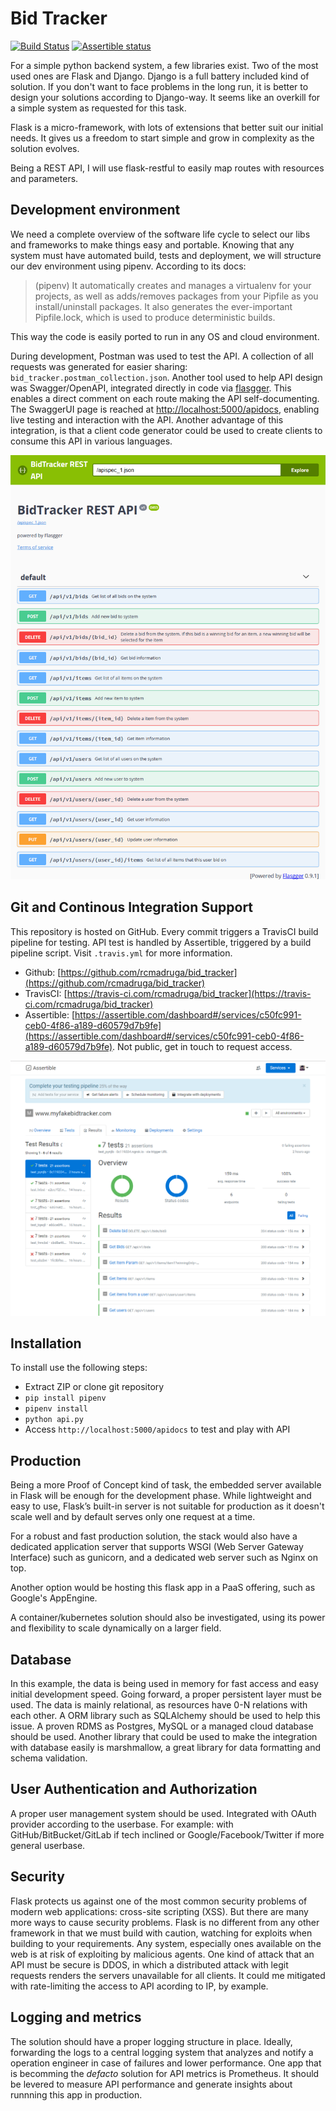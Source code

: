 
# Bid Tracker

[![Build Status](https://travis-ci.com/rcmadruga/bid_tracker.svg?branch=master)](https://travis-ci.com/rcmadruga/bid_tracker)
[![Assertible status](https://assertible.com/apis/c50fc991-ceb0-4f86-a189-d60579d7b9fe/status)](https://assertible.com/dashboard#/services/c50fc991-ceb0-4f86-a189-d60579d7b9fe/results)

For a simple python backend system, a few libraries exist. Two of the most used ones are Flask and Django.
Django is a full battery included kind of solution. If you don't want to face problems in the long run, it is better to design your solutions
according to Django-way. It seems like an overkill for a simple system as requested for this task.

Flask is a micro-framework, with lots of extensions that better suit our initial needs. It gives us a freedom to start simple and grow in complexity as the solution evolves.

Being a REST API, I will use flask-restful to easily map routes with resources and parameters.

## Development environment

We need a complete overview of the software life cycle to select our libs and frameworks to make things easy and portable. Knowing that any system must have automated build, tests and deployment, we will structure our dev environment using pipenv. According to its docs:

> (pipenv) It automatically creates and manages a virtualenv for your projects, as well as adds/removes packages from your Pipfile as you install/uninstall packages. It also generates the ever-important Pipfile.lock, which is used to produce deterministic builds.

This way the code is easily ported to run in any OS and cloud environment.

During development, Postman was used to test the API. A collection of all requests was generated for easier sharing: `bid_tracker.postman_collection.json`. Another tool used to help API design was Swagger/OpenAPI, integrated directly in code via [flasgger](http://flasgger.pythonanywhere.com). This enables a direct comment on each route making the API self-documenting. The SwaggerUI page is reached at [http://localhost:5000/apidocs](http://localhost:5000/apidocs), enabling live testing and interaction with the API. Another advantage of this integration, is that a client code generator could be used to create clients to consume this API in various languages.

![SwaggerUI](/docs/swagger.png?raw=true "SwaggerUI")

## Git and Continous Integration Support

This repository is hosted on GitHub. Every commit triggers a TravisCI build pipeline for testing. API test is handled by Assertible, triggered by a build pipeline script. Visit `.travis.yml` for more information.

- Github: [https://github.com/rcmadruga/bid_tracker](https://github.com/rcmadruga/bid_tracker)
- TravisCI: [https://travis-ci.com/rcmadruga/bid_tracker](https://travis-ci.com/rcmadruga/bid_tracker)
- Assertible: [https://assertible.com/dashboard#/services/c50fc991-ceb0-4f86-a189-d60579d7b9fe](https://assertible.com/dashboard#/services/c50fc991-ceb0-4f86-a189-d60579d7b9fe). Not public, get in touch to request access.

![Assertible](/docs/Assertible.png?raw=true "Assertible")

## Installation

To install use the following steps:

- Extract ZIP or clone git repository
- `pip install pipenv`
- `pipenv install`
- `python api.py`
- Access `http://localhost:5000/apidocs` to test and play with API

## Production

Being a more Proof of Concept kind of task, the embedded server available in Flask will be enough for the development phase. While lightweight and easy to use, Flask’s built-in server is not suitable for production as it doesn't scale well and by default serves only one request at a time.

For a robust and fast production solution, the stack would also have a dedicated application server that supports WSGI (Web Server Gateway Interface) such as gunicorn, and a dedicated web server such as Nginx on top.

Another option would be hosting this flask app in a PaaS offering, such as Google's AppEngine.

A container/kubernetes solution should also be investigated, using its power and flexibility to scale dynamically  on a larger field.

## Database

In this example, the data is being used in memory for fast access and easy initial development speed. Going forward, a proper persistent layer must be used. The data is mainly relational, as resources have 0-N relations with each other. A ORM library such as SQLAlchemy should be used to help this issue. A proven RDMS as Postgres, MySQL or a managed cloud database should be used. Another library that could be used to make the integration with database easily is marshmallow, a great library for data formatting and schema validation.

## User Authentication and Authorization

A proper user management system should be used. Integrated with OAuth provider according to the userbase. For example: with GitHub/BitBucket/GitLab if tech inclined or Google/Facebook/Twitter if more general userbase.

## Security

Flask protects us against one of the most common security problems of modern web applications: cross-site scripting (XSS). But there are many more ways to cause security problems.
Flask is no different from any other framework in that we must build with caution, watching for exploits when building to your requirements. Any system, especially ones available on the web is at risk of exploiting by malicious agents. One kind of attack that an API must be secure is DDOS, in which a distributed attack with legit requests renders the servers unavailable for all clients. It could me mitigated with rate-limiting the access to API acording to IP, by example.

## Logging and metrics

The solution should have a proper logging structure in place. Ideally, forwarding the logs to a central logging system that analyzes and notify a operation engineer in case of failures and lower performance. One app that is becomming the _defacto_ solution for API metrics is Prometheus. It should be levered to measure API performance and generate insights about runnning this app in production.
